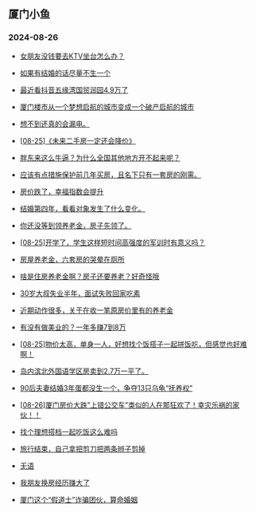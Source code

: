 ## 厦门小鱼 
### 2024-08-26

+ [女朋友没钱要去KTV坐台怎么办？](http://bbs.xmfish.com/read-htm-tid-18235879.html)

+ [如果有结婚的话尽量不生一个](http://bbs.xmfish.com/read-htm-tid-18235847.html)

+ [最近看抖音五缘湾国贸润园4.9万了](http://bbs.xmfish.com/read-htm-tid-18235939.html)

+ [厦门楼市从一个梦想启航的城市变成一个破产启航的城市](http://bbs.xmfish.com/read-htm-tid-18235925.html)

+ [想不到还真的会漏电。](http://bbs.xmfish.com/read-htm-tid-18235966.html)

+ [[08-25]《未来二手房一定还会降价》](http://bbs.xmfish.com/read-htm-tid-18235882.html)

+ [胖东来这么牛逼？为什么全国其他地方开不起来呢？](http://bbs.xmfish.com/read-htm-tid-18235970.html)

+ [应该有点措施保护前几年买房，且名下只有一套房的刚需。](http://bbs.xmfish.com/read-htm-tid-18235993.html)

+ [房价跌了，幸福指数会提升](http://bbs.xmfish.com/read-htm-tid-18235867.html)

+ [结婚第四年，看看对象发生了什么变化。](http://bbs.xmfish.com/read-htm-tid-18236021.html)

+ [你还没等到领养老金，房子先领了。](http://bbs.xmfish.com/read-htm-tid-18235982.html)

+ [[08-25]开学了，学生这样短时间高强度的军训时有意义吗？](http://bbs.xmfish.com/read-htm-tid-18236068.html)

+ [房屋养老金，六套房的哭晕在厕所](http://bbs.xmfish.com/read-htm-tid-18236076.html)

+ [啥是住房养老金啊？房子还要养老？好奇怪哦](http://bbs.xmfish.com/read-htm-tid-18236043.html)

+ [30岁大叔失业半年，面试失败回家吃素](http://bbs.xmfish.com/read-htm-tid-18236067.html)

+ [近期动作很多，关于在收一笔原房价里有的养老金](http://bbs.xmfish.com/read-htm-tid-18235996.html)

+ [有没有做美业的？一年多赚7到8万](http://bbs.xmfish.com/read-htm-tid-18236046.html)

+ [[08-25]物价太高，单身一人，好想找个饭搭子一起拼饭吃，但感觉也好难啊！](http://bbs.xmfish.com/read-htm-tid-18236138.html)

+ [岛内滨北外国语学区房卖到2.7万一平了。](http://bbs.xmfish.com/read-htm-tid-18236199.html)

+ [90后夫妻结婚3年蛋都没生一个，争夺13只乌龟“抚养权”](http://bbs.xmfish.com/read-htm-tid-18236047.html)

+ [[08-26]厦门房价大跌”上错公交车”类似的人在那狂欢了！幸灾乐祸的家伙！！](http://bbs.xmfish.com/read-htm-tid-18236221.html)

+ [找个理想搭档一起吃饭这么难吗](http://bbs.xmfish.com/read-htm-tid-18236057.html)

+ [旅行结束，自己拿把剪刀把两条辫子剪掉](http://bbs.xmfish.com/read-htm-tid-18236162.html)

+ [无语](http://bbs.xmfish.com/read-htm-tid-18236123.html)

+ [我朋友换房经历赚大了](http://bbs.xmfish.com/read-htm-tid-18236317.html)

+ [厦门这个“假道士”诈骗团伙，算命婚姻](http://bbs.xmfish.com/read-htm-tid-18236079.html)

